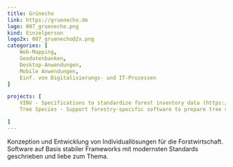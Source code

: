 ```yaml
---
title: Grünecho
link: https://gruenecho.de
logo: 007_gruenecho.png
kind: Einzelperson
logo2x: 007_gruenecho@2x.png
categories: [
    Web-Mapping,
    Geodatenbanken,
    Desktop-Anwendungen,
    Mobile Anwendungen,
	Einf. von Digitalisierungs- und IT-Prozessen
]

projects: [
    VINV - Specifications to standardize forest inventory data (https://vinv.io),
	Tree Species - Support forestry-specific software to prepare tree species for internationalization (https://github.com/b-lack/tree-species)

]
---
```


Konzeption und Entwicklung von Individuallösungen für die Forstwirtschaft. Software auf Basis stabiler Frameworks mit modernsten Standards geschrieben und liebe zum Thema.

